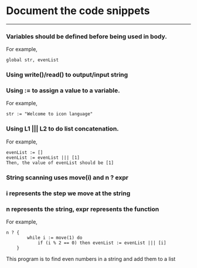 # Document the code snippets
---

### Variables should be defined before being used in body.
For example,
```
global str, evenList
```
### Using write()/read() to output/input string

### Using := to assign a value to a variable.
For example,
```
str := "Welcome to icon language"
```

### Using L1 ||| L2 to do list concatenation.
For example,
```
evenList := []
evenList := evenList ||| [1]
Then, the value of evenList should be [1]
```

### String scanning uses move(i) and n ? expr
### i represents the step we move at the string
### n represents the string, expr represents the function
For example,
```
n ? {
        while i := move(1) do
            if (i % 2 == 0) then evenList := evenList ||| [i]
    } 
```
This program is to find even numbers in a string and add them to a list


